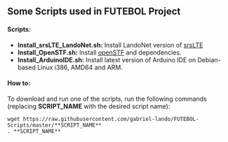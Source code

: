 Some Scripts used in FUTEBOL Project
-------------------------

#### Scripts:

 - **Install_srsLTE_LandoNet.sh:** Install LandoNet version of [srsLTE](https://github.com/srsLTE/srsLTE)
 - **Install_OpenSTF.sh:** Install [openSTF](https://github.com/openstf/stf) and dependencies.
 - **Install_ArduinoIDE.sh:** Install latest version of Arduino IDE on Debian-based Linux i386, AMD64 and ARM.

#### How to:

To download and run one of the scripts, run the following commands (replacing **SCRIPT_NAME** with the desired script name):

```
wget https://raw.githubusercontent.com/gabriel-lando/FUTEBOL-Scripts/master/**SCRIPT_NAME**
. **SCRIPT_NAME**
```


